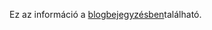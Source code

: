 Ez az információ a [blogbejegyzésben](https://medium.com/@starkware/part-1-starknet-sovereignty-a-decentralization-proposal-bca3e98a01ef)található.